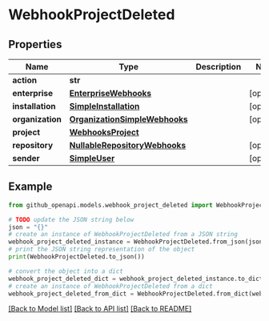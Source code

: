 # WebhookProjectDeleted


## Properties

Name | Type | Description | Notes
------------ | ------------- | ------------- | -------------
**action** | **str** |  | 
**enterprise** | [**EnterpriseWebhooks**](EnterpriseWebhooks.md) |  | [optional] 
**installation** | [**SimpleInstallation**](SimpleInstallation.md) |  | [optional] 
**organization** | [**OrganizationSimpleWebhooks**](OrganizationSimpleWebhooks.md) |  | [optional] 
**project** | [**WebhooksProject**](WebhooksProject.md) |  | 
**repository** | [**NullableRepositoryWebhooks**](NullableRepositoryWebhooks.md) |  | [optional] 
**sender** | [**SimpleUser**](SimpleUser.md) |  | [optional] 

## Example

```python
from github_openapi.models.webhook_project_deleted import WebhookProjectDeleted

# TODO update the JSON string below
json = "{}"
# create an instance of WebhookProjectDeleted from a JSON string
webhook_project_deleted_instance = WebhookProjectDeleted.from_json(json)
# print the JSON string representation of the object
print(WebhookProjectDeleted.to_json())

# convert the object into a dict
webhook_project_deleted_dict = webhook_project_deleted_instance.to_dict()
# create an instance of WebhookProjectDeleted from a dict
webhook_project_deleted_from_dict = WebhookProjectDeleted.from_dict(webhook_project_deleted_dict)
```
[[Back to Model list]](../README.md#documentation-for-models) [[Back to API list]](../README.md#documentation-for-api-endpoints) [[Back to README]](../README.md)


